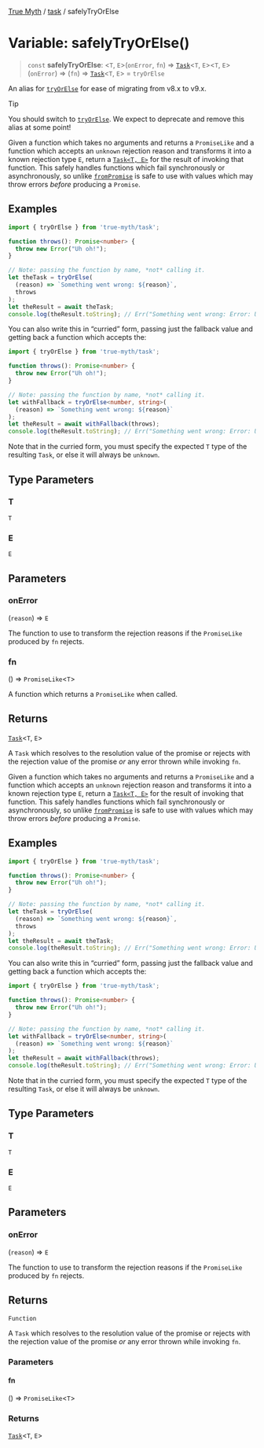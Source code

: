[True Myth](../../index.md) / [task](../index.md) / safelyTryOrElse

# Variable: safelyTryOrElse()

> `const` **safelyTryOrElse**: \<`T`, `E`\>(`onError`, `fn`) => [`Task`](../classes/Task.md)\<`T`, `E`\>\<`T`, `E`\>(`onError`) => (`fn`) => [`Task`](../classes/Task.md)\<`T`, `E`\> = `tryOrElse`

An alias for [`tryOrElse`](../functions/tryOrElse.md) for ease of migrating from v8.x to v9.x.

> [!TIP]
> You should switch to [`tryOrElse`](../functions/tryOrElse.md). We expect to deprecate and
> remove this alias at some point!

Given a function which takes no arguments and returns a `PromiseLike` and a
function which accepts an `unknown` rejection reason and transforms it into a
known rejection type `E`, return a [`Task<T, E>`](../classes/Task.md) for the result
of invoking that function. This safely handles functions which fail
synchronously or asynchronously, so unlike [`fromPromise`](../functions/fromPromise.md) is safe to
use with values which may throw errors _before_ producing a `Promise`.

## Examples

```ts
import { tryOrElse } from 'true-myth/task';

function throws(): Promise<number> {
  throw new Error("Uh oh!");
}

// Note: passing the function by name, *not* calling it.
let theTask = tryOrElse(
  (reason) => `Something went wrong: ${reason}`,
  throws
);
let theResult = await theTask;
console.log(theResult.toString); // Err("Something went wrong: Error: Uh oh!")
```

You can also write this in “curried” form, passing just the fallback value and
getting back a function which accepts the:

```ts
import { tryOrElse } from 'true-myth/task';

function throws(): Promise<number> {
  throw new Error("Uh oh!");
}

// Note: passing the function by name, *not* calling it.
let withFallback = tryOrElse<number, string>(
  (reason) => `Something went wrong: ${reason}`
);
let theResult = await withFallback(throws);
console.log(theResult.toString); // Err("Something went wrong: Error: Uh oh!")
```

Note that in the curried form, you must specify the expected `T` type of the
resulting `Task`, or else it will always be `unknown`.

## Type Parameters

### T

`T`

### E

`E`

## Parameters

### onError

(`reason`) => `E`

The function to use to transform the rejection reasons if the
  `PromiseLike` produced by `fn` rejects.

### fn

() => `PromiseLike`\<`T`\>

A function which returns a `PromiseLike` when called.

## Returns

[`Task`](../classes/Task.md)\<`T`, `E`\>

A `Task` which resolves to the resolution value of the promise or
  rejects with the rejection value of the promise *or* any error thrown while
  invoking `fn`.

Given a function which takes no arguments and returns a `PromiseLike` and a
function which accepts an `unknown` rejection reason and transforms it into a
known rejection type `E`, return a [`Task<T, E>`](../classes/Task.md) for the result
of invoking that function. This safely handles functions which fail
synchronously or asynchronously, so unlike [`fromPromise`](../functions/fromPromise.md) is safe to
use with values which may throw errors _before_ producing a `Promise`.

## Examples

```ts
import { tryOrElse } from 'true-myth/task';

function throws(): Promise<number> {
  throw new Error("Uh oh!");
}

// Note: passing the function by name, *not* calling it.
let theTask = tryOrElse(
  (reason) => `Something went wrong: ${reason}`,
  throws
);
let theResult = await theTask;
console.log(theResult.toString); // Err("Something went wrong: Error: Uh oh!")
```

You can also write this in “curried” form, passing just the fallback value and
getting back a function which accepts the:

```ts
import { tryOrElse } from 'true-myth/task';

function throws(): Promise<number> {
  throw new Error("Uh oh!");
}

// Note: passing the function by name, *not* calling it.
let withFallback = tryOrElse<number, string>(
  (reason) => `Something went wrong: ${reason}`
);
let theResult = await withFallback(throws);
console.log(theResult.toString); // Err("Something went wrong: Error: Uh oh!")
```

Note that in the curried form, you must specify the expected `T` type of the
resulting `Task`, or else it will always be `unknown`.

## Type Parameters

### T

`T`

### E

`E`

## Parameters

### onError

(`reason`) => `E`

The function to use to transform the rejection reasons if the
  `PromiseLike` produced by `fn` rejects.

## Returns

`Function`

A `Task` which resolves to the resolution value of the promise or
  rejects with the rejection value of the promise *or* any error thrown while
  invoking `fn`.

### Parameters

#### fn

() => `PromiseLike`\<`T`\>

### Returns

[`Task`](../classes/Task.md)\<`T`, `E`\>
